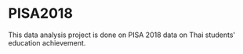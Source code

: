 # PISA2018
This data analysis project is done on PISA 2018 data on Thai students' education achievement. 
